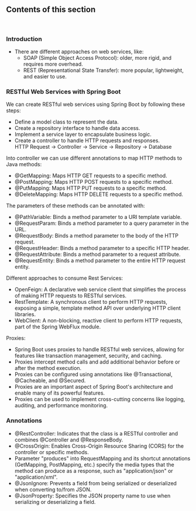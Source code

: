 ## Contents of this section
<br>

### Introduction

- There are different approaches on web services, like:
    - SOAP (Simple Object Access Protocol): older, more rigid, and requires more overhead.
    - REST (Representational State Transfer): more popular, lightweight, and easier to use.

### RESTful Web Services with Spring Boot

We can create RESTful web services using Spring Boot by following these steps:
- Define a model class to represent the data.
- Create a repository interface to handle data access.
- Implement a service layer to encapsulate business logic.
- Create a controller to handle HTTP requests and responses.<br>
HTTP Request → Controller → Service → Repository → Database

Into controller we can use different annotations to map HTTP methods to Java methods:
- @GetMapping: Maps HTTP GET requests to a specific method.
- @PostMapping: Maps HTTP POST requests to a specific method.
- @PutMapping: Maps HTTP PUT requests to a specific method.
- @DeleteMapping: Maps HTTP DELETE requests to a specific method.

The parameters of these methods can be annotated with:
- @PathVariable: Binds a method parameter to a URI template variable.
- @RequestParam: Binds a method parameter to a query parameter in the URL.
- @RequestBody: Binds a method parameter to the body of the HTTP request.
- @RequestHeader: Binds a method parameter to a specific HTTP header.
- @RequestAttribute: Binds a method parameter to a request attribute.
- @RequestEntity: Binds a method parameter to the entire HTTP request entity.

Different approaches to consume Rest Services:
- OpenFeign: A declarative web service client that simplifies the process of making HTTP requests to RESTful services.
- RestTemplate: A synchronous client to perform HTTP requests, exposing a simple, template method API over underlying HTTP client libraries.
- WebClient: A non-blocking, reactive client to perform HTTP requests, part of the Spring WebFlux module.

Proxies:
- Spring Boot uses proxies to handle RESTful web services, allowing for features like transaction management, security, and caching.
- Proxies intercept method calls and add additional behavior before or after the method execution.
- Proxies can be configured using annotations like @Transactional, @Cacheable, and @Secured.
- Proxies are an important aspect of Spring Boot's architecture and enable many of its powerful features.
- Proxies can be used to implement cross-cutting concerns like logging, auditing, and performance monitoring.

### Annotations

- @RestController: Indicates that the class is a RESTful controller and combines @Controller and @ResponseBody.
- @CrossOrigin: Enables Cross-Origin Resource Sharing (CORS) for the controller or specific methods.
- Parameter "produces" into RequestMapping and its shortcut annotations (GetMapping, PostMapping, etc.) specify the media types that the method can produce as a response, such as "application/json" or "application/xml".
- @JsonIgnore: Prevents a field from being serialized or deserialized when converting to/from JSON.
- @JsonProperty: Specifies the JSON property name to use when serializing or deserializing a field.